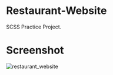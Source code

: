 # Restaurant-Website
SCSS Practice Project.

# Screenshot

![restaurant_website](https://user-images.githubusercontent.com/48918543/180286313-3797ed65-bb65-4b6d-b997-b610f00bf5c2.png)
